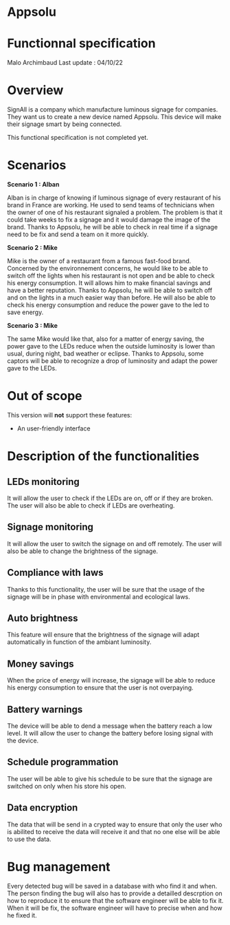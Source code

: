 ﻿
# Appsolu

# Functionnal specification

Malo Archimbaud
Last update : 04/10/22

# Overview

SignAll is a company which manufacture luminous signage for companies. They want us to create a new device named Appsolu. This device will make their signage smart by being connected.

This functional specification is not completed yet.

# Scenarios

**Scenario 1 : Alban**

Alban is in charge of knowing if luminous signage of every restaurant of his brand in France are working. He used to send teams of technicians when the owner of one of his restaurant signaled a problem. The problem is that it could take weeks to fix a signage and it would damage the image of the brand. 
Thanks to Appsolu, he will be able to check in real time if a signage need to be fix and send a team on it more quickly.

**Scenario 2 : Mike**

Mike is the owner of a restaurant from a famous fast-food brand. Concerned by the environnement concerns, he would like to be able to switch off the lights when his restaurant is not open and be able to check his energy consumption. It will allows him to make financial savings and have a better reputation. 
Thanks to Appsolu, he will be able to switch off and on the lights in a much easier way than before. He will also be able to check his energy consumption and reduce the power gave to the led to save energy.

**Scenario 3 : Mike**

The same Mike would like that, also for a matter of energy saving, the power gave to the LEDs reduce when the outside luminosity is lower than usual, during night, bad weather or eclipse.
Thanks to Appsolu, some captors will be able to recognize a drop of luminosity and adapt the power gave to the LEDs.

# Out of scope

This version will **not** support these features:

 - An user-friendly interface

# Description of the functionalities

## LEDs monitoring

It will allow the user to check if the LEDs are on, off or if they are broken. The user will also be able to check if LEDs are overheating. 

## Signage monitoring

It will allow the user to switch the signage on and off remotely. The user will also be able to change the brightness of the signage.

## Compliance with laws

Thanks to this functionality, the user will be sure that the usage of the signage will be in phase with environmental and ecological laws.

## Auto brightness

This feature will ensure that the brightness of the signage will adapt automatically in function of the ambiant luminosity.

## Money savings

When the price of energy will increase, the signage will be able to reduce his energy consumption to ensure that the user is not overpaying.

## Battery warnings

The device will be able to dend a message when the battery reach a low level. It will allow the user to change the battery before losing signal with the device.

## Schedule programmation

The user will be able to give his schedule to be sure that the signage are switched on only when his store his open.

## Data encryption

The data that will be send in a crypted way to ensure that only the user who is abilited to receive the data will receive it and that no one else will be able to use the data.


# Bug management

Every detected bug will be saved in a database with who find it and when. The person finding the bug will also has to provide a detailled descrption on how to reproduce it to ensure that the software engineer will be able to fix it. When it will be fix, the software engineer will have to precise when and how he fixed it.